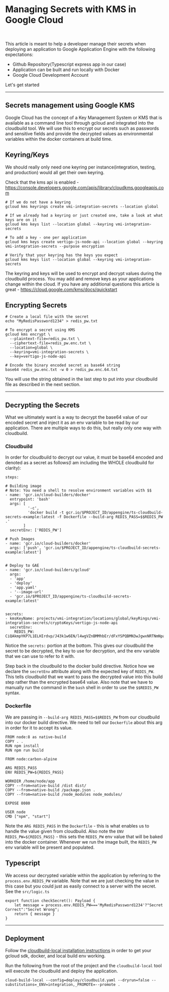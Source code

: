 # **Managing Secrets with KMS in Google Cloud**

<br> 

This article is meant to help a developer manage their secrets when deploying an application to Google Application Engine with the following expectations:

* Github Repository(Typescript express app in our case)
* Application can be built and run locally with Docker
* Google Cloud Development Account

Let's get started

*****

## Secrets management using Google KMS
Google Cloud has the concept of a Key Management System or KMS that is available as a command line tool through gcloud and integrated into the cloudbuild tool. We will use this to encrypt our secrets such as passwords and sensitive fields and provide the decrypted values as environmental variables within the docker containers at build time.

## Keyring/Keys
We should really only need one keyring per instance(integration, testing, and production) would all get their own keyring. 

Check that the kms api is enabled - https://console.developers.google.com/apis/library/cloudkms.googleapis.com

```
# If we do not have a keyring
gcloud kms keyrings create vmi-integration-secrets --location global

# If we already had a keyring or just created one, take a look at what keys are on it
gcloud kms keys list --location global --keyring vmi-integration-secrets

# To add a key - one per application
gcloud kms keys create vertigo-js-node-api --location global --keyring vmi-integration-secrets --purpose encryption

# Verify that your keyring has the keys you expect
gcloud kms keys list --location global --keyring vmi-integration-secrets
```
The keyring and keys will be used to encrypt and decrypt values during the cloudbuild process. You may add and remove keys as your applications change within the cloud. If you have any additional questions this article is great - https://cloud.google.com/kms/docs/quickstart


## Encrypting Secrets
```
# Create a local file with the secret
echo "MyRedisPassword1234" > redis_pw.txt

# To encrypt a secret using KMS
gcloud kms encrypt \
  --plaintext-file=redis_pw.txt \
  --ciphertext-file=redis_pw.enc.txt \
  --location=global \
  --keyring=vmi-integration-secrets \
  --key=vertigo-js-node-api

# Encode the binary encoded secret as base64 string
base64 redis_pw.enc.txt -w 0 > redis_pw.enc.64.txt 
```

You will use the string obtained in the last step to put into your cloudbuild file as described in the next section. 

---

## Decrypting the Secrets
What we ultimately want is a way to decrypt the base64 value of our encoded secret and inject it as an env variable to be read by our application. There are multiple ways to do this, but really only one way with cloudbuild.

### Cloudbuild
In order for cloudbuild to decrypt our value, it must be base64 encoded and denoted as a secret as follows(I am including the WHOLE cloudbuild for clarity):
```
steps:  

# Building image
# Note: You need a shell to resolve environment variables with $$
- name: 'gcr.io/cloud-builders/docker'
  entrypoint: 'bash'
  args: [ 
          '-c',
          'docker build -t gcr.io/$PROJECT_ID/appengine/ts-cloudbuild-secrets-example:latest -f Dockerfile --build-arg REDIS_PASS=$$REDIS_PW .' 
        ]
  secretEnv: ['REDIS_PW']     

# Push Images       
- name: 'gcr.io/cloud-builders/docker'
  args: ['push', 'gcr.io/$PROJECT_ID/appengine/ts-cloudbuild-secrets-example:latest'] 
  

# Deploy to GAE
- name: 'gcr.io/cloud-builders/gcloud'
  args: 
  - 'app'
  - 'deploy'
  - 'app.yaml'
  - '--image-url'
  - 'gcr.io/$PROJECT_ID/appengine/ts-cloudbuild-secrets-example:latest'


secrets:
- kmsKeyName: projects/vmi-integration/locations/global/keyRings/vmi-integration-secrets/cryptoKeys/vertigo-js-node-api
  secretEnv:
    REDIS_PW: CiQAkmpYKP7L1ELHIrdvp/J43k1w6EN/l4wgVZnBMMhbEr/dFxYSPQBMN3wJgwxNRTNmNpaif4rSOSHKy7gHTamaxsxo3la2qCLJfVSHz8jUA4jERssiMZAeKhHvfp5LBTDvjxk=
```

Notice the `secrets:` portion at the bottom. This gives our cloudbuild the secret to be decrypted, the key to use for decryption, and the env variable that we can use to refer to it with.

Step back in the cloudbuild to the docker build directive. Notice how we declare the `secretEnv` attribute along with the expected key of `REDIS_PW`. This tells cloudbuild that we want to pass the decrypted value into this build step rather than the encrypted base64 value. Also note that we have to manually run the command in the `bash` shell in order to use the `$$REDIS_PW` syntax.

### Dockerfile
We are passing in `--build-arg REDIS_PASS=$$REDIS_PW` from our cloudbuild into our docker build directive. We need to tell our `Dockerfile` about this arg in order for it to accept its value.

```
FROM node:8 as native-build
COPY . .
RUN npm install
RUN npm run build

FROM node:carbon-alpine

ARG REDIS_PASS
ENV REDIS_PW=${REDIS_PASS}

WORKDIR /home/node/app
COPY --from=native-build /dist dist/
COPY --from=native-build /package.json .
COPY --from=native-build /node_modules node_modules/

EXPOSE 8080

USER node
CMD ["npm", "start"]
```

Note the `ARG REDIS_PASS` in the `Dockerfile` - this is what enables us to handle the value given from cloudbuild. Also note the `ENV REDIS_PW=${REDIS_PASS}` - this sets the `REDIS_PW` env value that will be baked into the docker container. Whenever we run the image built, the `REDIS_PW` env variable will be present and populated.

## Typescript
We access our decrypted variable within the application by referring to the `process.env.REDIS_PW` variable. Note that we are just checking the value in this case but you could just as easily connect to a server with the secret. See the `src/logic.ts`

```
export function checkSecret(): Payload {
    let message = process.env.REDIS_PW==='MyRedisPassword1234'?"Secret Correct":"Secret Wrong";
    return { message }
}
```

---

## Deployment
Follow the [cloudbuild-local installation instructions](https://cloud.google.com/cloud-build/docs/build-debug-locally) in order to get your gcloud sdk, docker, and local build env working.

Run the following from the root of the project and the `cloudbuild-local` tool will execute the cloudbuild and deploy the application.

``` 
cloud-build-local --config=deploy/cloudbuild.yaml --dryrun=false --substitutions=_ENV=integration,_PROMOTE=--promote .

